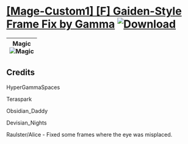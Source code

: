 # [\[Mage-Custom1\] \[F\] Gaiden-Style Frame Fix by Gamma](https://github.com/Klokinator/FE-Repo/tree/main/Battle%20Animations/Magi%20-%20Nature-Type/%5BMage-Custom1%5D%20%5BF%5D%20Gaiden-Style%20Frame%20Fix%20by%20Gamma) [![Download](https://img.shields.io/badge/Download--red?style=social&logo=github)](https://minhaskamal.github.io/DownGit/#/home?url=https://github.com/Klokinator/FE-Repo/tree/main/Battle%20Animations/Magi%20-%20Nature-Type/%5BMage-Custom1%5D%20%5BF%5D%20Gaiden-Style%20Frame%20Fix%20by%20Gamma)

| <b>Magic</b><br/><img alt="Magic" src="https://raw.githubusercontent.com/Klokinator/FE-Repo/main/Battle%20Animations/Magi%20-%20Nature-Type/%5BMage-Custom1%5D%20%5BF%5D%20Gaiden-Style%20Frame%20Fix%20by%20Gamma/6.%20Magic/Magic.gif"/> |
| :---: |

## Credits

HyperGammaSpaces

Teraspark

Obsidian_Daddy

Devisian_Nights

Raulster/Alice - Fixed some frames where the eye was misplaced.

